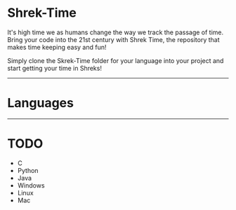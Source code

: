 # Shrek-Time
It's high time we as humans change the way we track the passage of time. Bring your code into the 21st century with Shrek Time, the repository that makes time keeping easy and fun!

Simply clone the Skrek-Time folder for your language into your project and start getting your time in Shreks!

---

# Languages

---

# TODO
- C
- Python
- Java
- Windows
- Linux
- Mac
